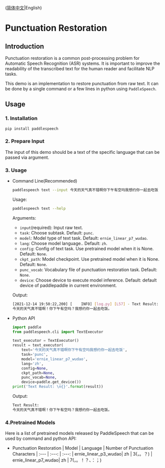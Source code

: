 ([简体中文](./README_cn.md)|English)
# Punctuation Restoration
## Introduction
Punctuation restoration is a common post-processing problem for Automatic Speech Recognition (ASR) systems. It is important to improve the readability of the transcribed text for the human reader and facilitate NLP tasks. 

This demo is an implementation to restore punctuation from raw text. It can be done by a single command or a few lines in python using `PaddleSpeech`. 

## Usage
### 1. Installation
```bash
pip install paddlespeech
```
### 2. Prepare Input
The input of this demo should be a text of the specific language that can be passed via argument.

### 3. Usage
- Command Line(Recommended)
  ```bash
  paddlespeech text --input 今天的天气真不错啊你下午有空吗我想约你一起去吃饭
  ```
  Usage:
  ```bash
  paddlespeech text --help
  ```
  Arguments:
  - `input`(required): Input raw text.
  - `task`: Choose subtask. Default: `punc`.
  - `model`: Model type of text task. Default: `ernie_linear_p7_wudao`.
  - `lang`: Choose model language.. Default: `zh`.
  - `config`: Config of text task. Use pretrained model when it is None. Default: `None`.
  - `ckpt_path`: Model checkpoint. Use pretrained model when it is None. Default: `None`.
  - `punc_vocab`: Vocabulary file of punctuation restoration task. Default: `None`.
  - `device`: Choose device to execute model inference. Default: default device of paddlepaddle in current environment.

  Output:
  ```bash
  [2021-12-14 19:50:22,200] [    INFO] [log.py] [L57] - Text Result:
  今天的天气真不错啊！你下午有空吗？我想约你一起去吃饭。
  ```

- Python API
  ```python
  import paddle
  from paddlespeech.cli import TextExecutor

  text_executor = TextExecutor()
  result = text_executor(
      text='今天的天气真不错啊你下午有空吗我想约你一起去吃饭',
      task='punc',
      model='ernie_linear_p7_wudao',
      lang='zh',
      config=None,
      ckpt_path=None,
      punc_vocab=None,
      device=paddle.get_device())
  print('Text Result: \n{}'.format(result))
  ```
  Output:
  ```bash
  Text Result:
  今天的天气真不错啊！你下午有空吗？我想约你一起去吃饭。
  ```

### 4.Pretrained Models
Here is a list of pretrained models released by PaddleSpeech that can be used by command and python API:

- Punctuation Restoration
  | Model | Language | Number of Punctuation Characters
  | :--- | :---: | :---: 
  | ernie_linear_p3_wudao| zh | 3(，。？)
  | ernie_linear_p7_wudao| zh | 7(，。！？、：；)
